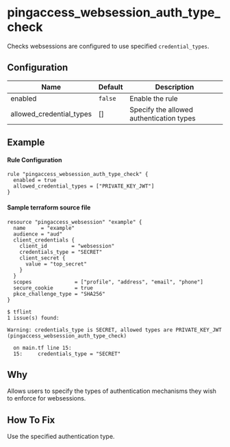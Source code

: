 # pingaccess_websession_auth_type_check

Checks websessions are configured to use specified `credential_types`.

## Configuration

| Name | Default | Description |
|---|---|---|
| enabled | `false` | Enable the rule |
| allowed_credential_types | [] | Specify the allowed authentication types |

## Example

#### Rule Configuration

```hcl
rule "pingaccess_websession_auth_type_check" {
  enabled = true
  allowed_credential_types = ["PRIVATE_KEY_JWT"]
}
```

#### Sample terraform source file
```hcl
resource "pingaccess_websession" "example" {
  name     = "example"
  audience = "aud"
  client_credentials {
    client_id        = "websession"
    credentials_type = "SECRET"
    client_secret {
      value = "top_secret"
    }
  }
  scopes              = ["profile", "address", "email", "phone"]
  secure_cookie       = true
  pkce_challenge_type = "SHA256"
}
```

```console
$ tflint
1 issue(s) found:

Warning: credentials_type is SECRET, allowed types are PRIVATE_KEY_JWT (pingaccess_websession_auth_type_check)

  on main.tf line 15:
  15:     credentials_type = "SECRET"
```

## Why

Allows users to specify the types of authentication mechanisms they wish to enforce for websessions.

## How To Fix

Use the specified authentication type. 